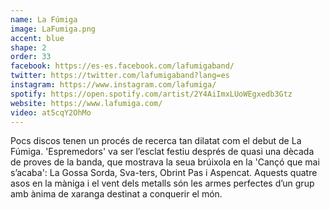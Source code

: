 ```yaml
---
name: La Fúmiga
image: LaFumiga.png
accent: blue
shape: 2
order: 33
facebook: https://es-es.facebook.com/lafumigaband/
twitter: https://twitter.com/lafumigaband?lang=es
instagram: https://www.instagram.com/lafumiga/
spotify: https://open.spotify.com/artist/2Y4AiImxLUoWEgxedb3Gtz
website: https://www.lafumiga.com/
video: at5cqY2OhMo
---
```


Pocs discos tenen un procés de recerca tan dilatat com el debut de La Fúmiga. 'Espremedors' va ser l’esclat festiu després de quasi una dècada de proves de la banda, que mostrava la seua brúixola en la 'Cançó que mai s’acaba': La Gossa Sorda, Sva-ters, Obrint Pas i Aspencat. Aquests quatre asos en la màniga i el vent dels metalls són les armes perfectes d’un grup amb ànima de xaranga destinat a conquerir el món.
